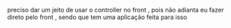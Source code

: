preciso dar um jeito de usar o controller no front , pois não adianta eu fazer direto pelo front , sendo que tem uma aplicação feita para isso